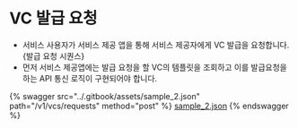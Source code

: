 # VC 발급 요청

- 서비스 사용자가 서비스 제공 앱을 통해 서비스 제공자에게 VC 발급을 요청합니다.
  {발급 요청 시퀀스}
- 먼저 서비스 제공앱에는 발급 요청을 할 VC의 템플릿을 조회하고 이를 발급요청을 하는 API 통신 로직이 구현되어야 합니다.

{% swagger src="../.gitbook/assets/sample_2.json" path="/v1/vcs/requests" method="post" %}
[sample_2.json](../.gitbook/assets/sample_2.json)
{% endswagger %}
